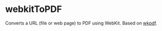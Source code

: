 # webkitToPDF

Converts a URL (file or web page) to PDF using WebKit. Based on [wkpdf](https://github.com/plessl/wkpdf).
